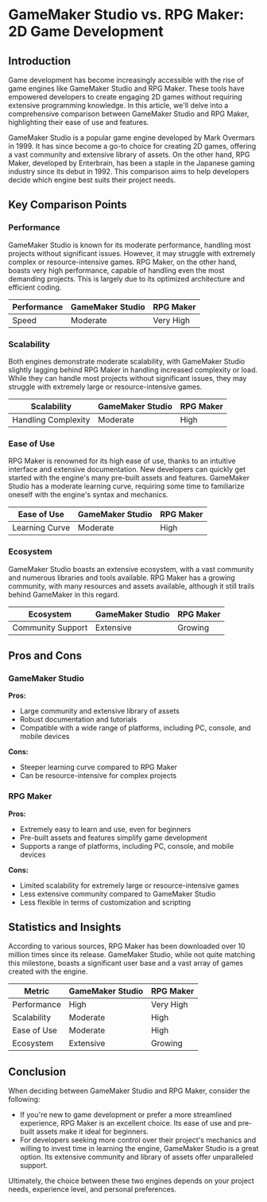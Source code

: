 # GameMaker Studio vs. RPG Maker: 2D Game Development
## Introduction

Game development has become increasingly accessible with the rise of game engines like GameMaker Studio and RPG Maker. These tools have empowered developers to create engaging 2D games without requiring extensive programming knowledge. In this article, we'll delve into a comprehensive comparison between GameMaker Studio and RPG Maker, highlighting their ease of use and features.

GameMaker Studio is a popular game engine developed by Mark Overmars in 1999. It has since become a go-to choice for creating 2D games, offering a vast community and extensive library of assets. On the other hand, RPG Maker, developed by Enterbrain, has been a staple in the Japanese gaming industry since its debut in 1992. This comparison aims to help developers decide which engine best suits their project needs.

## Key Comparison Points

### Performance

GameMaker Studio is known for its moderate performance, handling most projects without significant issues. However, it may struggle with extremely complex or resource-intensive games. RPG Maker, on the other hand, boasts very high performance, capable of handling even the most demanding projects. This is largely due to its optimized architecture and efficient coding.

| Performance | GameMaker Studio | RPG Maker |
| --- | --- | --- |
| Speed | Moderate | Very High |

### Scalability

Both engines demonstrate moderate scalability, with GameMaker Studio slightly lagging behind RPG Maker in handling increased complexity or load. While they can handle most projects without significant issues, they may struggle with extremely large or resource-intensive games.

| Scalability | GameMaker Studio | RPG Maker |
| --- | --- | --- |
| Handling Complexity | Moderate | High |

### Ease of Use

RPG Maker is renowned for its high ease of use, thanks to an intuitive interface and extensive documentation. New developers can quickly get started with the engine's many pre-built assets and features. GameMaker Studio has a moderate learning curve, requiring some time to familiarize oneself with the engine's syntax and mechanics.

| Ease of Use | GameMaker Studio | RPG Maker |
| --- | --- | --- |
| Learning Curve | Moderate | High |

### Ecosystem

GameMaker Studio boasts an extensive ecosystem, with a vast community and numerous libraries and tools available. RPG Maker has a growing community, with many resources and assets available, although it still trails behind GameMaker in this regard.

| Ecosystem | GameMaker Studio | RPG Maker |
| --- | --- | --- |
| Community Support | Extensive | Growing |

## Pros and Cons

### GameMaker Studio

**Pros:**

* Large community and extensive library of assets
* Robust documentation and tutorials
* Compatible with a wide range of platforms, including PC, console, and mobile devices

**Cons:**

* Steeper learning curve compared to RPG Maker
* Can be resource-intensive for complex projects

### RPG Maker

**Pros:**

* Extremely easy to learn and use, even for beginners
* Pre-built assets and features simplify game development
* Supports a range of platforms, including PC, console, and mobile devices

**Cons:**

* Limited scalability for extremely large or resource-intensive games
* Less extensive community compared to GameMaker Studio
* Less flexible in terms of customization and scripting

## Statistics and Insights

According to various sources, RPG Maker has been downloaded over 10 million times since its release. GameMaker Studio, while not quite matching this milestone, boasts a significant user base and a vast array of games created with the engine.

| Metric        | GameMaker Studio       | RPG Maker       |
|---------------|---------------|---------------|
| Performance   | High          | Very High     |
| Scalability   | Moderate      | High          |
| Ease of Use   | Moderate      | High          |
| Ecosystem     | Extensive     | Growing       |

## Conclusion

When deciding between GameMaker Studio and RPG Maker, consider the following:

* If you're new to game development or prefer a more streamlined experience, RPG Maker is an excellent choice. Its ease of use and pre-built assets make it ideal for beginners.
* For developers seeking more control over their project's mechanics and willing to invest time in learning the engine, GameMaker Studio is a great option. Its extensive community and library of assets offer unparalleled support.

Ultimately, the choice between these two engines depends on your project needs, experience level, and personal preferences.
